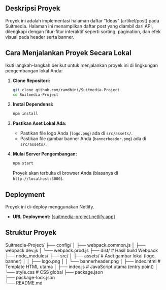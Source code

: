 
## Deskripsi Proyek
Proyek ini adalah implementasi halaman daftar "Ideas" (artikel/post) pada Suitmedia. Halaman ini menampilkan daftar post yang diambil dari API, dilengkapi dengan fitur-fitur interaktif seperti sorting, pagination, dan efek visual pada header serta banner.

## Cara Menjalankan Proyek Secara Lokal

Ikuti langkah-langkah berikut untuk menjalankan proyek ini di lingkungan pengembangan lokal Anda:

1.  **Clone Repositori:**
    ```bash
    git clone github.com/ramdhini/Suitmedia-Project
    cd Suitmedia-Project
    ```
2.  **Instal Dependensi:**
    ```bash
    npm install
    ```
3.  **Pastikan Aset Lokal Ada:**
    * Pastikan file logo Anda (`logo.png`) ada di `src/assets/`.
    * Pastikan file gambar banner Anda (`bannerheader.png`) ada di `src/assets/`.
      
4.  **Mulai Server Pengembangan:**
    ```bash
    npm start
    ```
    Proyek akan terbuka di browser Anda (biasanya di `http://localhost:3000`).

## Deployment

Proyek ini di-deploy menggunakan Netlify.

-   **URL Deployment:** [[suitmedia-project.netlify.app](https://suitmedia-project.netlify.app/)]

## Struktur Proyek

Suitmedia-Project/
├── config/
│   ├── webpack.common.js
│   ├── webpack.dev.js
│   └── webpack.prod.js
├── dist/                     # Hasil build Webpack
├── node_modules/
├── src/
│   ├── assets/               # Aset gambar lokal (logo, banner)
│   │   ├── logo.png
│   │   └── bannerheader.png
│   ├── index.html            # Template HTML utama
│   ├── index.js              # JavaScript utama (entry point)
│   └── style.css             # CSS global
├── package.json              
├── package-lock.json         
└── README.md                 
